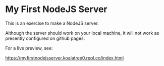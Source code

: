 # My First NodeJS Server

This is an exercise to make a NodeJS server.

Although the server should work on your local machine, it will not work as presently configured on github pages.

For a live preview, see:

https://myfirstnodejsserver.koalatree0.repl.co/index.html